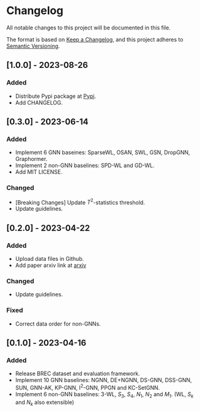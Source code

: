 # Changelog

All notable changes to this project will be documented in this file.

The format is based on [Keep a Changelog](https://keepachangelog.com/en/1.0.0/),
and this project adheres to [Semantic Versioning](https://semver.org/spec/v2.0.0.html).


## [1.0.0] - 2023-08-26

### Added

- Distribute Pypi package at [Pypi](https://pypi.org/project/brec).
- Add CHANGELOG.


## [0.3.0] - 2023-06-14

### Added

- Implement 6 GNN baseines: SparseWL, OSAN, SWL, GSN, DropGNN, Graphormer.
- Implement 2 non-GNN baselines: SPD-WL and GD-WL.
- Add MIT LICENSE.

### Changed

- [Breaking Changes] Update $T^2$-statistics threshold.
- Update guidelines.


## [0.2.0] - 2023-04-22

### Added

- Upload data files in Github.
- Add paper arxiv link at [arxiv](https://arxiv.org/abs/2304.07702)

### Changed

- Update guidelines.

### Fixed

- Correct data order for non-GNNs.


## [0.1.0] - 2023-04-16

### Added

- Release BREC dataset and evaluation framework.
- Implement 10 GNN baselines: NGNN, DE+NGNN, DS-GNN, DSS-GNN, SUN, GNN-AK, KP-GNN, I$^2$-GNN, PPGN and KC-SetGNN.
- Implement 6 non-GNN baselines: 3-WL, $S_3$, $S_4$, $N_1$, $N_2$ and $M_1$. (WL, $S_k$ and $N_k$ also extensible)